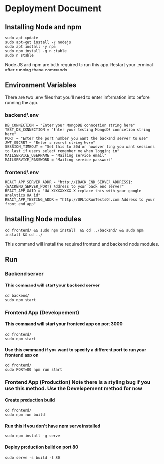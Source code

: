 # Deployment Document

## Installing Node and npm

```
sudo apt update
sudo apt-get install -y nodejs
sudo apt install -y npm
sudo npm install -g n stable
sudo n stable
```

Node.JS and npm are both required to run this app. Restart your terminal after running these commands.

## Environment Variables
There are two .env files that you'll need to enter information into before running the app.

### backend/.env

```
DB_CONNECTION = "Enter your MongoDB conncetion string here"
TEST_DB_CONNECTION = "Enter your testing MongoDB conncetion string here"
PORT = "Enter the port number you want the backend server to use"
JWT_SECRET = "Enter a secret string here"
SESSION_TIMEOUT = "Set this to 30d or however long you want sessions to last if users select remember me when logging in"
MAILSERVICE_USERNAME = "Mailing service email"
MAILSERVICE_PASSWORD = "Mailing service password"
```

### frontend/.env

```
REACT_APP_SERVER_ADDR = "http://{BACK_END_SERVER_ADDRESS}:{BACKEND_SERVER_PORT} Address to your back end server"
REACT_APP_GAID = "UA-XXXXXXXXX-X replace this with your google analytics UA id"
REACT_APP_TESTING_ADDR = "http://URLtoRunTestsOn.com Address to your front end app"
```


## Installing Node modules


```
cd frontend/ && sudo npm install  && cd ../backend/ && sudo npm install && cd ../
```

This command will install the required frontend and backend node modules.

## Run

### Backend server

#### This command will start your backend server

```
cd backend/
sudo npm start
```

### Frontend App (Developement)

#### This command will start your frontend app on port 3000

```
cd frontend/
sudo npm start
```
#### Use this command if you want to specify a different port to run your frontend app on

```
cd frontend/
sudo PORT=80 npm run start
```

### Frontend App (Production) Note there is a styling bug if you use this method. Use the Developement method for now

#### Create production build

```
cd frontend/
sudo npm run build
```

#### Run this if you don't have npm serve installed

```
sudo npm install -g serve
```

#### Deploy production build on port 80

```
sudo serve -s build -l 80
```
